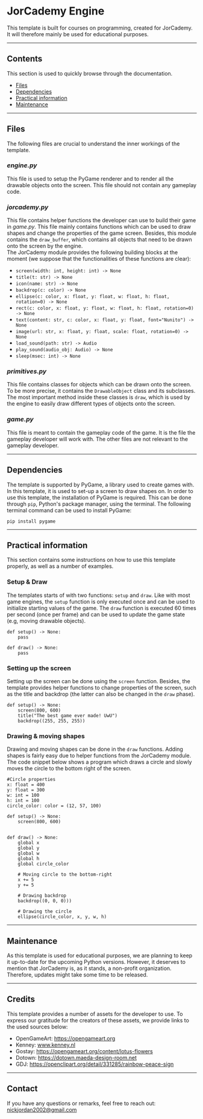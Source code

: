 # JorCademy Engine

This template is built for courses on programming, created for JorCademy. It will therefore mainly be used for educational purposes.  

---

## Contents
This section is used to quickly browse through the documentation.
- [Files](#files)
- [Dependencies](#dependencies)
- [Practical information](#practical-information)
- [Maintenance](#maintenance)

---

## Files
The following files are crucial to understand the inner workings of the template.


### <i>engine.py</i>
This file is used to setup the PyGame renderer and to render all the drawable objects onto the screen. This file should not contain any gameplay code.  


### <i>jorcademy.py</i>
This file contains helper functions the developer can use to build their game in <i>game.py</i>. This file mainly contains functions which can be used to draw shapes and change the properties of the game screen. Besides, this module contains the ```draw_buffer```, which contains all objects that need to be drawn onto the screen by the engine. 
<br>
The JorCademy module provides the following building blocks at the moment (we suppose that the functionalities of these functions are clear):
- ```screen(width: int, height: int) -> None```
- ```title(t: str) -> None```
- ```icon(name: str) -> None```
- ```backdrop(c: color) -> None```
- ```ellipse(c: color, x: float, y: float, w: float, h: float, rotation=0) -> None```
- ```rect(c: color, x: float, y: float, w: float, h: float, rotation=0) -> None```
- ```text(content: str, c: color, x: float, y: float, font="Nunito") -> None```
- ```image(url: str, x: float, y: float, scale: float, rotation=0) -> None```
- ```load_sound(path: str) -> Audio```
- ```play_sound(audio_obj: Audio) -> None```
- ```sleep(msec: int) -> None```


### <i>primitives.py</i>
This file contains classes for objects which can be drawn onto the screen. To be more precise, it contains the ```DrawableObject``` class and its subclasses. The most important method inside these classes is ```draw```, which is used by the engine to easily draw different types of objects onto the screen.


### <i>game.py</i>
This file is meant to contain the gameplay code of the game. It is the file the gameplay developer will work with. The other files are not relevant to the gameplay developer. 

---


## Dependencies
The template is supported by PyGame, a library used to create games with. In this template, it is used to set-up a screen to draw shapes on. In order to use this template, the installation of PyGame is required. This can be done through ```pip```, Python's package manager, using the terminal. The following terminal command can be used to install PyGame: 
```
pip install pygame
```

---

## Practical information
This section contains some instructions on how to use this template properly, as well as a number of examples. 


### Setup & Draw
The templates starts of with two functions: ```setup``` and ```draw```. Like with most game engines, the ```setup``` function is only executed once and can be used to initialize starting values of the game. The ```draw``` function is executed 60 times per second (once per frame) and can be used to update the game state (e.g, moving drawable objects).  
```
def setup() -> None:
    pass

def draw() -> None:
    pass
```


### Setting up the screen
Setting up the screen can be done using the ```screen``` function. Besides, the template provides helper functions to change properties of the screen, such as the title and backdrop (the latter can also be changed in the ```draw``` phase).
```
def setup() -> None:
    screen(800, 600)
    title("The best game ever made! UwU")
    backdrop((255, 255, 255))
```


### Drawing & moving shapes
Drawing and moving shapes can be done in the ```draw``` functions. Adding shapes is fairly easy due to helper functions from the JorCademy module. The code snippet below shows a program which draws a circle and slowly moves the circle to the bottom right of the screen. 
```
#Circle properties
x: float = 400
y: float = 300
w: int = 100
h: int = 100
circle_color: color = (12, 57, 100)

def setup() -> None:
    screen(800, 600)


def draw() -> None:
    global x
    global y
    global w
    global h
    global circle_color

    # Moving circle to the bottom-right
    x += 5
    y += 5

    # Drawing backdrop
    backdrop((0, 0, 0)))

    # Drawing the circle 
    ellipse(circle_color, x, y, w, h)
```
---

## Maintenance
As this template is used for educational purposes, we are planning to keep it up-to-date for the upcoming Python versions. However, it deserves to mention that JorCademy is, as it stands, a non-profit organization. Therefore, updates might take some time to be released. 

---

## Credits
This template provides a number of assets for the developer to use. To express our gratitude for the creators of these assets, we provide links to the used sources below:
- OpenGameArt: https://opengameart.org
- Kenney: www.kenney.nl
- Gostay: https://opengameart.org/content/lotus-flowers
- Dotown: https://dotown.maeda-design-room.net
- GDJ: https://openclipart.org/detail/331285/rainbow-peace-sign

---

## Contact
If you have any questions or remarks, feel free to reach out: nickjordan2002@gmail.com
